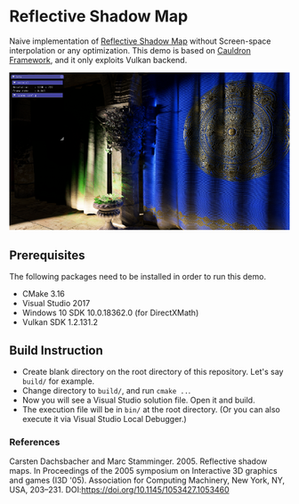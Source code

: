 # Reflective Shadow Map
Naive implementation of [Reflective Shadow Map](https://dl.acm.org/doi/10.1145/1053427.1053460) without Screen-space interpolation or any optimization. This demo is based on [Cauldron Framework](https://github.com/GPUOpen-LibrariesAndSDKs/Cauldron), and it only exploits Vulkan backend.

![RSM](https://github.com/whatevermarch/rsm/raw/main/screenshot.png)

## Prerequisites
The following packages need to be installed in order to run this demo.
- CMake 3.16
- Visual Studio 2017
- Windows 10 SDK 10.0.18362.0 (for DirectXMath)
- Vulkan SDK 1.2.131.2

## Build Instruction
- Create blank directory on the root directory of this repository. Let's say `build/` for example.
- Change directory to `build/`, and run `cmake ..`.
- Now you will see a Visual Studio solution file. Open it and build.
- The execution file will be in `bin/` at the root directory. (Or you can also execute it via Visual Studio Local Debugger.)

### References
Carsten Dachsbacher and Marc Stamminger. 2005. Reflective shadow maps. In Proceedings of the 2005 symposium on Interactive 3D graphics and games (I3D '05). Association for Computing Machinery, New York, NY, USA, 203–231. DOI:https://doi.org/10.1145/1053427.1053460
